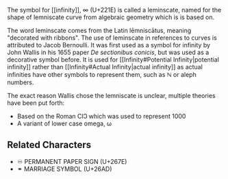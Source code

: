 The symbol for [[infinity]], ∞ (U+221E) is called a leminscate, named for the shape of lemniscate curve from algebraic geometry which is is based on.

The word leminscate comes from the Latin lēmniscātus, meaning "decorated with ribbons". The use of leminscate in references to curves is attributed to Jacob Bernoulli.  It was first used as a symbol for infinity by John Wallis in his 1655 paper _De sectionibus conicis_, but was used as a decorative symbol before.  It is used for [[Infinity#Potential Infinity|potential infinity]] rather than [[Infinity#Actual Infinity|actual infinity]] as actual infinities have other symbols to represent them, such as  ℕ or aleph numbers.

The exact reason Wallis chose the lemniscate is unclear, multiple theories have been put forth:

- Based on the Roman CIↃ which was used to represent 1000
- A variant of lower case omega, ω

## Related Characters

- ♾ PERMANENT PAPER SIGN (U+267E)
- ⚭ MARRIAGE SYMBOL (U+26AD)
